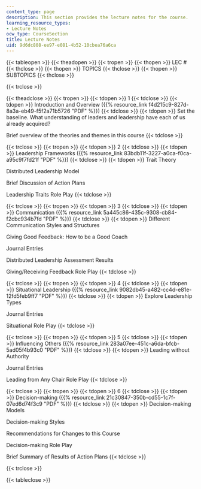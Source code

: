 ```yaml
---
content_type: page
description: This section provides the lecture notes for the course.
learning_resource_types:
- Lecture Notes
ocw_type: CourseSection
title: Lecture Notes
uid: 9d6dc808-ee97-e081-4b52-10cbea76a6ca
---
```


{{< tableopen >}}
{{< theadopen >}}
{{< tropen >}}
{{< thopen >}}
LEC #
{{< thclose >}}
{{< thopen >}}
TOPICS
{{< thclose >}}
{{< thopen >}}
SUBTOPICS
{{< thclose >}}

{{< trclose >}}

{{< theadclose >}}
{{< tropen >}}
{{< tdopen >}}
1
{{< tdclose >}}
{{< tdopen >}}
Introduction and Overview ({{% resource_link f4d215c9-827d-8a3a-eb49-f5f2a71b5726 "PDF" %}})
{{< tdclose >}}
{{< tdopen >}}
Set the baseline. What understanding of leaders and leadership have each of us already acquired?  
  
Brief overview of the theories and themes in this course
{{< tdclose >}}

{{< trclose >}}
{{< tropen >}}
{{< tdopen >}}
2
{{< tdclose >}}
{{< tdopen >}}
Leadership Frameworks ({{% resource_link 83bdb11f-3227-a0ca-f0ca-a95c9f7fd21f "PDF" %}})
{{< tdclose >}}
{{< tdopen >}}
Trait Theory  
  
Distributed Leadership Model  
  
Brief Discussion of Action Plans  
  
Leadership Traits Role Play
{{< tdclose >}}

{{< trclose >}}
{{< tropen >}}
{{< tdopen >}}
3
{{< tdclose >}}
{{< tdopen >}}
Communication ({{% resource_link 5a445c86-435c-9308-cb84-f2cbc934b7fd "PDF" %}})
{{< tdclose >}}
{{< tdopen >}}
Different Communication Styles and Structures  
  
Giving Good Feedback: How to be a Good Coach  
  
Journal Entries  
  
Distributed Leadership Assessment Results  
  
Giving/Receiving Feedback Role Play
{{< tdclose >}}

{{< trclose >}}
{{< tropen >}}
{{< tdopen >}}
4
{{< tdclose >}}
{{< tdopen >}}
Situational Leadership ({{% resource_link 9082db45-a482-cc4d-e81e-12fd5feb9ff7 "PDF" %}})
{{< tdclose >}}
{{< tdopen >}}
Explore Leadership Types  
  
Journal Entries  
  
Situational Role Play
{{< tdclose >}}

{{< trclose >}}
{{< tropen >}}
{{< tdopen >}}
5
{{< tdclose >}}
{{< tdopen >}}
Influencing Others ({{% resource_link 283a07ee-451c-a6da-bfcb-5ad05f4b93c0 "PDF" %}})
{{< tdclose >}}
{{< tdopen >}}
Leading without Authority  
  
Journal Entries  
  
Leading from Any Chair Role Play
{{< tdclose >}}

{{< trclose >}}
{{< tropen >}}
{{< tdopen >}}
6
{{< tdclose >}}
{{< tdopen >}}
Decision-making ({{% resource_link 21c30847-350b-cd55-1c7f-07ed6d74f3c9 "PDF" %}})
{{< tdclose >}}
{{< tdopen >}}
Decision-making Models  
  
Decision-making Styles  
  
Recommendations for Changes to this Course  
  
Decision-making Role Play  
  
Brief Summary of Results of Action Plans
{{< tdclose >}}

{{< trclose >}}

{{< tableclose >}}
